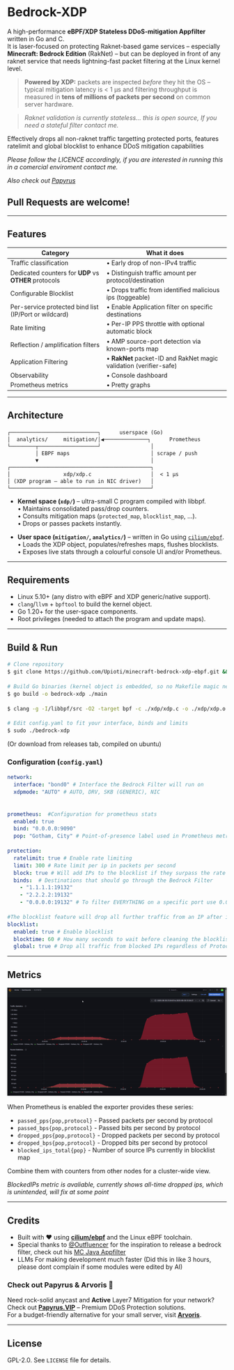 # Bedrock-XDP

A high-performance **eBPF/XDP Stateless DDoS-mitigation Appfilter** written in Go and C.  
It is laser-focused on protecting Raknet-based game services – especially **Minecraft: Bedrock Edition** (RakNet) – but can be deployed in front of any raknet service that needs lightning-fast packet filtering at the Linux kernel level.

> **Powered by XDP:** packets are inspected *before* they hit the OS – typical mitigation latency is < 1 µs and filtering throughput is measured in **tens of millions of packets per second** on common server hardware.

> *Raknet validation is currently stateless... this is open source, If you need a stateful filter contact me.*

Effectively drops all non-raknet traffic targetting protected ports, features ratelimit and global blocklist to enhance DDoS mitigation capabilities


*Please follow the LICENCE accordingly, if you are interested in running this in a comercial enviroment contact me.*

*Also check out [Papyrus](https://papyrus.vip/)*

## Pull Requests are welcome!

---

## Features

| Category | What it does |
|----------|--------------|
| Traffic classification | • Early drop of non-IPv4 traffic  |
| Dedicated counters for **UDP** vs **OTHER** protocols | • Distinguish traffic amount per protocol/destination |
| Configurable Blocklist | • Drops traffic from identified malicious ips (toggeable) |
| Per-service protected bind list (IP/Port or wildcard) | • Enable Application filter on specific destinations |
| Rate limiting | • Per-IP PPS throttle with optional automatic block  |
| Reflection / amplification filters | • AMP source-port detection via known-ports map |
| Application Filtering | • **RakNet** packet-ID and RakNet magic validation (verifier-safe) |
| Observability | • Console dashboard |  
| Prometheus metrics | • Pretty graphs|


---

## Architecture

```
┌────────────────────────────┐      userspace (Go)
│  analytics/     mitigation/│◀──────────────┐      Prometheus
└────────┬───────────────────┘                │
         │ EBPF maps                          │ scrape / push
         ▼                                    │
┌─────────────────────────────────────────────┐
│                 xdp/xdp.c                   │  < 1 µs
│ (XDP program – able to run in NIC driver)   │
└─────────────────────────────────────────────┘
```

* **Kernel space (`xdp/`)** – ultra-small C program compiled with libbpf.  
  • Maintains consolidated pass/drop counters.  
  • Consults mitigation maps (`protected_map`, `blocklist_map`, …).  
  • Drops or passes packets instantly.

* **User space (`mitigation/`, `analytics/`)** – written in Go using [`cilium/ebpf`](https://github.com/cilium/ebpf).  
  • Loads the XDP object, populates/refreshes maps, flushes blocklists.  
  • Exposes live stats through a colourful console UI and/or Prometheus.

---

## Requirements

* Linux 5.10+ (any distro with eBPF and XDP generic/native support).  
* `clang`/`llvm` + `bpftool` to build the kernel object.  
* Go 1.20+ for the user-space components.  
* Root privileges (needed to attach the program and update maps).

---

## Build & Run

```bash
# Clone repository
$ git clone https://github.com/Upioti/minecraft-bedrock-xdp-ebpf.git && cd minecraft-bedrock-xdp-ebpf

# Build Go binaries (kernel object is embedded, so no Makefile magic needed)
$ go build -o bedrock-xdp ./main

$ clang -g -I/libbpf/src -O2 -target bpf -c ./xdp/xdp.c -o ./xdp/xdp.o

# Edit config.yaml to fit your interface, binds and limits
$ sudo ./bedrock-xdp
```
(Or download from releases tab, compiled on ubuntu)

### Configuration (`config.yaml`)

```yaml
network:
  interface: "bond0" # Interface the Bedrock Filter will run on
  xdpmode: "AUTO" # AUTO, DRV, SKB (GENERIC), NIC
  

prometheus:  #Configuration for prometheus stats
  enabled: true
  bind: "0.0.0.0:9090"
  pop: "Gotham, City" # Point-of-presence label used in Prometheus metrics

protection:
  ratelimit: true # Enable rate limiting
  limit: 300 # Rate limit per ip in packets per second
  block: true # Will add IPs to the blocklist if they surpass the rate limit
  binds:  # Destinations that should go through the Bedrock Filter
    - "1.1.1.1:19132"
    - "2.2.2.2:19132"
    - "0.0.0.0:19132" # To filter EVERYTHING on a specific port use 0.0.0.0

#The blocklist feature will drop all further traffic from an IP after it has sent an invalid raknet packet
blocklist:
  enabled: true # Enable blocklist
  blocktime: 60 # How many seconds to wait before cleaning the blocklist
  global: true # Drop all traffic from blocked IPs regardless of Protocol or Destination
```

---

## Metrics

![Prometheus Metrics](assets/prometheus.png)

When Prometheus is enabled the exporter provides these series:

* `passed_pps{pop,protocol}` - Passed packets per second by protocol
* `passed_bps{pop,protocol}` - Passed bits per second by protocol
* `dropped_pps{pop,protocol}` - Dropped packets per second by protocol
* `dropped_bps{pop,protocol}` - Dropped bits per second by protocol
* `blocked_ips_total{pop}` - Number of source IPs currently in blocklist map

Combine them with counters from other nodes for a cluster-wide view.

*BlockedIPs metric is avaliable, currently shows all-time dropped ips, which is unintended, will fix at some point*

---



## Credits

* Built with ❤️ using [**cilium/ebpf**](https://github.com/cilium/ebpf) and the Linux eBPF toolchain.
* Special thanks to [@Outfluencer](https://github.com/Outfluencer) for the inspiration to release a bedrock filter, check out his [MC Java Appfilter](https://github.com/Outfluencer/Minecraft-XDP-eBPF/)
* LLMs For making development much faster (Did this in like 3 hours, please dont complain if some modules were edited by AI)



### Check out Papyrus & Arvoris 💙

Need rock-solid anycast and **Active** Layer7 Mitigation for your network?  
Check out **[Papyrus.VIP](https://papyrus.vip/)** – Premium DDoS Protection solutions.  
For a budget-friendly alternative for your small server, visit **[Arvoris](https://arvoris.net/)**.

---

## License

GPL-2.0.  See `LICENSE` file for details. 
